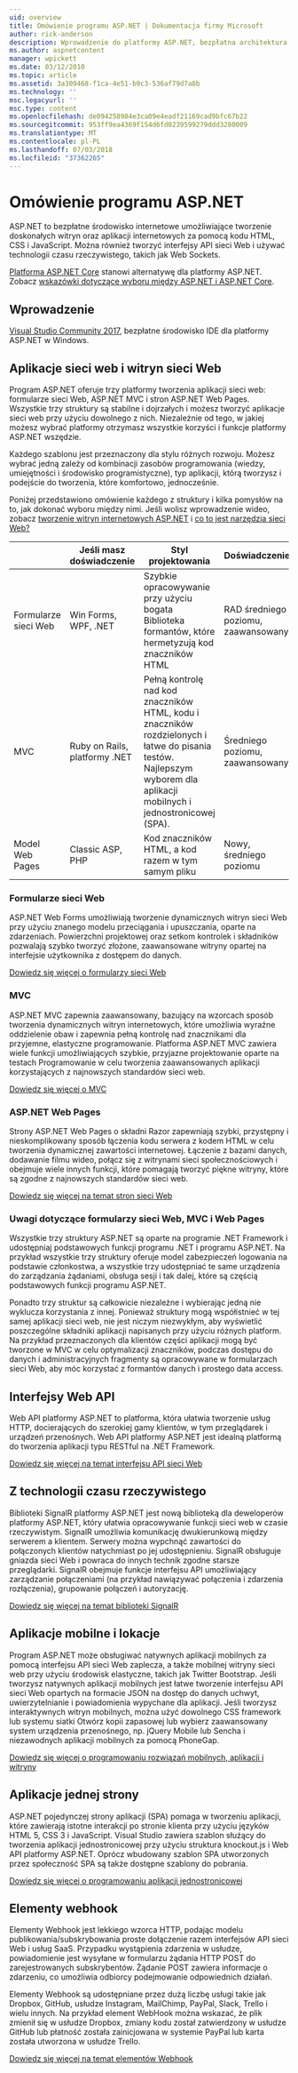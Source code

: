 ```yaml
---
uid: overview
title: Omówienie programu ASP.NET | Dokumentacja firmy Microsoft
author: rick-anderson
description: Wprowadzenie do platformy ASP.NET, bezpłatna architektura służąca do tworzenia witryn sieci Web, aplikacji sieci web i interfejsów API sieci web.
ms.author: aspnetcontent
manager: wpickett
ms.date: 03/12/2010
ms.topic: article
ms.assetid: 3a309468-f1ca-4e51-b9c3-536af79d7a8b
ms.technology: ''
msc.legacyurl: ''
msc.type: content
ms.openlocfilehash: de094258984e3ca09e4eadf21169cad9bfc67b22
ms.sourcegitcommit: 953ff9ea4369f154d6fd0239599279ddd3280009
ms.translationtype: MT
ms.contentlocale: pl-PL
ms.lasthandoff: 07/03/2018
ms.locfileid: "37362265"
---
```

# <a name="aspnet-overview"></a>Omówienie programu ASP.NET

ASP.NET to bezpłatne środowisko internetowe umożliwiające tworzenie doskonałych witryn oraz aplikacji internetowych za pomocą kodu HTML, CSS i JavaScript. Można również tworzyć interfejsy API sieci Web i używać technologii czasu rzeczywistego, takich jak Web Sockets.

[Platforma ASP.NET Core](https://docs.microsoft.com/aspnet/core/) stanowi alternatywę dla platformy ASP.NET.  Zobacz [wskazówki dotyczące wyboru między ASP.NET i ASP.NET Core](https://docs.microsoft.com/aspnet/core/choose-aspnet-framework).

## <a name="get-started"></a>Wprowadzenie

[Visual Studio Community 2017](https://www.visualstudio.com/downloads/), bezpłatne środowisko IDE dla platformy ASP.NET w Windows.

## <a name="websites-and-web-applications"></a>Aplikacje sieci web i witryn sieci Web

 Program ASP.NET oferuje trzy platformy tworzenia aplikacji sieci web: formularze sieci Web, ASP.NET MVC i stron ASP.NET Web Pages. Wszystkie trzy struktury są stabilne i dojrzałych i możesz tworzyć aplikacje sieci web przy użyciu dowolnego z nich. Niezależnie od tego, w jakiej możesz wybrać platformy otrzymasz wszystkie korzyści i funkcje platformy ASP.NET wszędzie.

Każdego szablonu jest przeznaczony dla stylu różnych rozwoju. Możesz wybrać jedną zależy od kombinacji zasobów programowania (wiedzy, umiejętności i środowisko programistyczne), typ aplikacji, którą tworzysz i podejście do tworzenia, które komfortowo, jednocześnie.

Poniżej przedstawiono omówienie każdego z struktury i kilka pomysłów na to, jak dokonać wyboru między nimi. Jeśli wolisz wprowadzenie wideo, zobacz [tworzenie witryn internetowych ASP.NET](https://channel9.msdn.com/Blogs/ASP-NET-Site-Videos/Making-Websites-with-ASPNET) i [co to jest narzędzia sieci Web?](https://channel9.msdn.com/Blogs/ASP-NET-Site-Videos/what-is-web-tools)

|   | Jeśli masz doświadczenie | Styl projektowania | Doświadczenie | 
|-----------|----------------------|-----------------------------------------------------|----------------|
| Formularze sieci Web | Win Forms, WPF, .NET | Szybkie opracowywanie przy użyciu bogata Biblioteka formantów, które hermetyzują kod znaczników HTML | RAD średniego poziomu, zaawansowany |
| MVC       | Ruby on Rails, platformy .NET  | Pełną kontrolę nad kod znaczników HTML, kodu i znaczników rozdzielonych i łatwe do pisania testów. Najlepszym wyborem dla aplikacji mobilnych i jednostronicowej (SPA). | Średniego poziomu, zaawansowany |
| Model Web Pages  | Classic ASP, PHP     | Kod znaczników HTML, a kod razem w tym samym pliku | Nowy, średniego poziomu |

### <a name="web-forms"></a>Formularze sieci Web

ASP.NET Web Forms umożliwiają tworzenie dynamicznych witryn sieci Web przy użyciu znanego modelu przeciągania i upuszczania, oparte na zdarzeniach. Powierzchni projektowej oraz setkom kontrolek i składników pozwalają szybko tworzyć złożone, zaawansowane witryny opartej na interfejsie użytkownika z dostępem do danych. 

[Dowiedz się więcej o formularzy sieci Web](web-forms/index.md)

### <a name="mvc"></a>MVC

ASP.NET MVC zapewnia zaawansowany, bazujący na wzorcach sposób tworzenia dynamicznych witryn internetowych, które umożliwia wyraźne oddzielenie obaw i zapewnia pełną kontrolę nad znacznikami dla przyjemne, elastyczne programowanie. Platforma ASP.NET MVC zawiera wiele funkcji umożliwiających szybkie, przyjazne projektowanie oparte na testach Programowanie w celu tworzenia zaawansowanych aplikacji korzystających z najnowszych standardów sieci web. 

[Dowiedz się więcej o MVC](mvc/index.md)

### <a name="aspnet-web-pages"></a>ASP.NET Web Pages

Strony ASP.NET Web Pages o składni Razor zapewniają szybki, przystępny i nieskomplikowany sposób łączenia kodu serwera z kodem HTML w celu tworzenia dynamicznej zawartości internetowej. Łączenie z bazami danych, dodawanie filmu wideo, połącz się z witrynami sieci społecznościowych i obejmuje wiele innych funkcji, które pomagają tworzyć piękne witryny, które są zgodne z najnowszych standardów sieci web.

[Dowiedz się więcej na temat stron sieci Web](web-pages/index.md)

### <a name="notes-about-web-forms-mvc-and-web-pages"></a>Uwagi dotyczące formularzy sieci Web, MVC i Web Pages

Wszystkie trzy struktury ASP.NET są oparte na programie .NET Framework i udostępniaj podstawowych funkcji programu .NET i programu ASP.NET. Na przykład wszystkie trzy struktury oferuje model zabezpieczeń logowania na podstawie członkostwa, a wszystkie trzy udostępniać te same urządzenia do zarządzania żądaniami, obsługa sesji i tak dalej, które są częścią podstawowych funkcji programu ASP.NET.

Ponadto trzy struktur są całkowicie niezależne i wybierając jedną nie wyklucza korzystania z innej. Ponieważ struktury mogą współistnieć w tej samej aplikacji sieci web, nie jest niczym niezwykłym, aby wyświetlić poszczególne składniki aplikacji napisanych przy użyciu różnych platform. Na przykład przeznaczonych dla klientów części aplikacji mogą być tworzone w MVC w celu optymalizacji znaczników, podczas dostępu do danych i administracyjnych fragmenty są opracowywane w formularzach sieci Web, aby móc korzystać z formantów danych i prostego data access.

## <a name="web-apis"></a>Interfejsy Web API

Web API platformy ASP.NET to platforma, która ułatwia tworzenie usług HTTP, docierających do szerokiej gamy klientów, w tym przeglądarek i urządzeń przenośnych. Web API platformy ASP.NET jest idealną platformą do tworzenia aplikacji typu RESTful na .NET Framework.

[Dowiedz się więcej na temat interfejsu API sieci Web](web-api/index.md)

<!-- Put first under Web API TOC:  Watch video (9 minutes) https://channel9.msdn.com/Blogs/ASP-NET-Site-Videos/services-and-aspnet -->

## <a name="real-time-technologies"></a>Z technologii czasu rzeczywistego

Biblioteki SignalR platformy ASP.NET jest nową biblioteką dla deweloperów platformy ASP.NET, który ułatwia opracowywanie funkcji sieci web w czasie rzeczywistym. SignalR umożliwia komunikację dwukierunkową między serwerem a klientem. Serwery można wypchnąć zawartości do połączonych klientów natychmiast po jej udostępnieniu. SignalR obsługuje gniazda sieci Web i powraca do innych technik zgodne starsze przeglądarki. SignalR obejmuje funkcje interfejsu API umożliwiający zarządzanie połączeniami (na przykład nawiązywać połączenia i zdarzenia rozłączenia), grupowanie połączeń i autoryzację.

[Dowiedz się więcej na temat biblioteki SignalR](signalr/index.md)

<!-- Put first under SignalR TOC:  Watch video (6 minutes) https://channel9.msdn.com/Blogs/ASP-NET-Site-Videos/signalr-and-the-real-time-web -->

## <a name="mobile-apps-and-sites"></a>Aplikacje mobilne i lokacje 

Program ASP.NET może obsługiwać natywnych aplikacji mobilnych za pomocą interfejsu API sieci Web zaplecza, a także mobilnej witryny sieci web przy użyciu środowisk elastyczne, takich jak Twitter Bootstrap. Jeśli tworzysz natywnych aplikacji mobilnych jest łatwe tworzenie interfejsu API sieci Web opartych na formacie JSON na dostęp do danych uchwyt, uwierzytelnianie i powiadomienia wypychane dla aplikacji. Jeśli tworzysz interaktywnych witryn mobilnych, można użyć dowolnego CSS framework lub systemu siatki Otwórz kopii zapasowej lub wybierz zaawansowany system urządzenia przenośnego, np. jQuery Mobile lub Sencha i niezawodnych aplikacji mobilnych za pomocą PhoneGap.

[Dowiedz się więcej o programowaniu rozwiązań mobilnych, aplikacji i witryny](mobile/index.md)

<!-- Put first under mobile TOC:  Watch video (11 minutes) https://channel9.msdn.com/Blogs/ASP-NET-Site-Videos/aspnet-and-mobile -->

## <a name="single-page-applications"></a>Aplikacje jednej strony 

ASP.NET pojedynczej strony aplikacji (SPA) pomaga w tworzeniu aplikacji, które zawierają istotne interakcji po stronie klienta przy użyciu języków HTML 5, CSS 3 i JavaScript. Visual Studio zawiera szablon służący do tworzenia aplikacji jednostronicowej przy użyciu struktura knockout.js i Web API platformy ASP.NET. Oprócz wbudowany szablon SPA utworzonych przez społeczność SPA są także dostępne szablony do pobrania.

[Dowiedz się więcej o programowaniu aplikacji jednostronicowej](single-page-application/index.md)

## <a name="webhooks"></a>Elementy webhook

Elementy Webhook jest lekkiego wzorca HTTP, podając modelu publikowania/subskrybowania proste dołączenie razem interfejsów API sieci Web i usług SaaS. Przypadku wystąpienia zdarzenia w usłudze, powiadomienie jest wysyłane w formularzu żądania HTTP POST do zarejestrowanych subskrybentów. Żądanie POST zawiera informacje o zdarzeniu, co umożliwia odbiorcy podejmowanie odpowiednich działań.

Elementy Webhook są udostępniane przez dużą liczbę usługi takie jak Dropbox, GitHub, usłudze Instagram, MailChimp, PayPal, Slack, Trello i wielu innych. Na przykład element WebHook można wskazać, że plik zmienił się w usłudze Dropbox, zmiany kodu został zatwierdzony w usłudze GitHub lub płatność została zainicjowana w systemie PayPal lub karta została utworzona w usłudze Trello.

[Dowiedz się więcej na temat elementów Webhook](webhooks/index.md)





<!--
Create Deployment TOC based on https://www.asp.net/aspnet/overview/deployment
Copy deployment content map to MVC, WebForms, Web Pages, Web API sections.
Copy Web Deployment in Enterprise from WebForms to MVC
Move under ASP.NET Best practices
    What not to do in ASP.NET, and what to do instead https://review.docs.microsoft.cus/aspnet/aspnet/overview/web-development-best-practices/what-not-to-do-in-aspnet-and-what-to-do-instead
    Async and await https://channel9.msdn.com/Blogs/ASP-NET-Site-Videos/async-and-await
    Building Real World Cloud Apps with Azure https://review.docs.microsoft.com/aspnet/aspnet/overview/developing-apps-with-windows-azure/building-real-world-cloud-apps-with-windows-azure/introduction
    Hands on Lab: Maintainable Azure Websites: Managing Change and Scale https://review.docs.microsoft.com/aspnet/aspnet/overview/developing-apps-with-windows-azure/maintainable-azure-websites-managing-change-and-scale

-->
